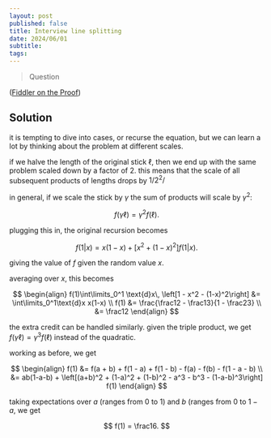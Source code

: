 ```yaml
---
layout: post
published: false
title: Interview line splitting
date: 2024/06/01
subtitle:
tags:
---
```


>Question

<!--more-->

([Fiddler on the Proof](https://thefiddler.substack.com/p/can-you-ace-the-technical-interview))

## Solution

it is tempting to dive into cases, or recurse the equation, but we can learn a lot by thinking about the problem at different scales.

if we halve the length of the original stick $\ell,$ then we end up with the same problem scaled down by a factor of $2.$ this means that the scale of all subsequent products of lengths drops by $1/2^2/$

in general, if we scale the stick by $\gamma$ the sum of products will scale by $\gamma^2:$ 

$$ f(\gamma\ell) = \gamma^2 f(\ell). $$

plugging this in, the original recursion becomes

$$ f(1|x) = x(1-x) + \left[x^2 + (1-x)^2\right]f(1|x). $$

giving the value of $f$ given the random value $x.$ 

averaging over $x,$ this becomes

$$ \begin{align}
  f(1)\int\limits_0^1 \text{d}x\, \left[1 - x^2 - (1-x)^2\right] &= \int\limits_0^1\text{d}x x(1-x) \\
  f(1) &= \frac{\frac12 - \frac13}{1 - \frac23} \\
  &= \frac12
\end{align} $$

the extra credit can be handled similarly. given the triple product, we get $f(\gamma \ell) = \gamma^3 f(\ell)$ instead of the quadratic.

working as before, we get

$$ \begin{align}
  f(1) &= f(a + b) + f(1 - a) + f(1 - b) - f(a) - f(b) - f(1 - a - b) \\
  &= ab(1-a-b) + \left[(a+b)^2 + (1-a)^2 + (1-b)^2 - a^3 - b^3 - (1-a-b)^3\right] f(1)
\end{align} $$

taking expectations over $a$ (ranges from $0$ to $1$) and $b$ (ranges from $0$ to $1-a,$ we get 

$$ f(1) = \frac16. $$

<br>
